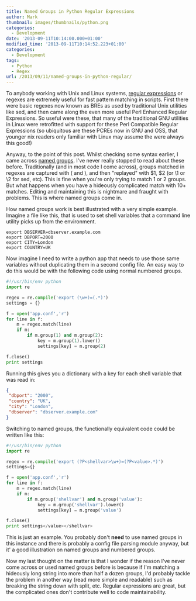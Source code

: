 ```yaml
---
title: Named Groups in Python Regular Expressions
author: Mark
thumbnail: images/thumbnails/python.png
categories:
  - Development
date: '2013-09-11T10:14:00.000+01:00'
modified_time: '2013-09-11T10:14:52.223+01:00'
categories:
  - Development
tags:
  - Python
  - Regex
url: /2013/09/11/named-groups-in-python-regular/
---
```



To anybody working with Unix and Linux systems, [regular expressions](http://en.wikipedia.org/wiki/Regular_expression) or regexes are extremely useful for fast pattern matching in scripts. First there were basic regexes now known as BREs as used by traditional Unix utilities like sed, and then came along the even more useful Perl Enhanced Regular Expressions. So useful were these, that many of the traditional GNU utilities in Linux were retrofitted with support for these Perl Compatible Regular Expressions (so ubiquitous are these PCREs now in GNU and OSS, that younger nix readers only familiar with Linux may assume the were always this good!)

Anyway, to the point of this post. Whilst checking some syntax earlier, I came across [named groups](http://docs.python.org/2/howto/regex.html#non-capturing-and-named-groups). I've never really stopped to read about these before.  Traditionally (and in most code I come across), groups matched in regexes are captured with ( and ), and then "replayed" with $1, $2 (or \1 or \2 for sed, etc). This is fine when you're only trying to match 1 or 2 groups. But what happens when you have a hideously complicated match with 10+ matches. Editing and maintaining this is nightmare and fraught with problems. This is where named groups come in.

How named groups work is best illustrated with a very simple example. Imagine a file like this, that is used to set shell variables that a command line utility picks up from the environment.

``` shell 
export DBSERVER=dbserver.example.com
export DBPORT=2000
export CITY=London
export COUNTRY=UK
```

Now imagine I need to write a python app that needs to use those same variables without duplicating them in a second config file. An easy way to do this would be with the following code using normal numbered groups.

``` python
#!/usr/bin/env python
import re

regex = re.compile('export (\w+)=(.*)')
settings = {}

f = open('app.conf','r')
for line in f:
    m = regex.match(line)
    if m:
        if m.group(1) and m.group(2):
            key = m.group(1).lower()
            settings[key] = m.group(2)

f.close()
print settings
```

Running this gives you a dictionary with a key for each shell variable that was read in:

``` json
{
 "dbport": "2000", 
 "country": "UK", 
 "city": "London", 
 "dbserver": "dbserver.example.com"
}
```


Switching to named groups, the functionally equivalent code could be written like this:

``` python
#!/usr/bin/env python
import re

regex = re.compile('export (?P<shellvar>\w+)=(?P<value>.*)')
settings={}

f = open('app.conf','r')
for line in f:
    m = regex.match(line)
    if m:
        if m.group('shellvar') and m.group('value'):
            key = m.group('shellvar').lower()
            settings[key] = m.group('value')

f.close()
print settings</value></shellvar>
```


 This is just an example. You probably don't **need** to use named groups in this instance and there is probably a config file parsing module anyway, but it' a good illustration on named groups and numbered groups.

Now my last thought on the matter is that I wonder if the reason I've never come across or used named groups before is because if I'm matching a hideously long string into more than half a dozen groups, I'd probably tackle the problem in another way (read more simple and readable) such as breaking the string down with split, etc. Regular expressions are great, but the complicated ones don't contribute well to code maintainability.   
